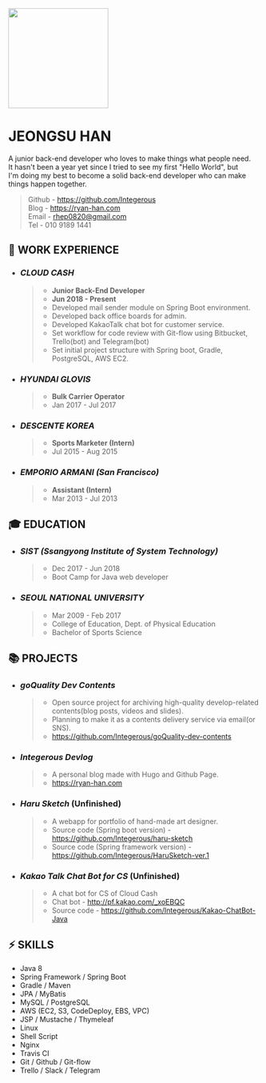 <img src="https://github.com/Integerous/TIL/blob/master/ETC/images/ryanjs.png?raw=true" width="200" height="200">


# JEONGSU HAN
A junior back-end developer who loves to make things what people need.  
It hasn't been a year yet since I tried to see my first "Hello World", but  
I'm doing my best to become a solid back-end developer who can make things happen together.  

>Github - https://github.com/Integerous  
>Blog - https://ryan-han.com  
>Email - rhep0820@gmail.com  
>Tel - 010 9189 1441

## :briefcase: WORK EXPERIENCE

- ### ***CLOUD CASH***
  >- **Junior Back-End Developer**
  >- **Jun 2018 - Present**
  >- Developed mail sender module on Spring Boot environment.
  >- Developed back office boards for admin.
  >- Developed KakaoTalk chat bot for customer service.
  >- Set workflow for code review with Git-flow using Bitbucket, Trello(bot) and Telegram(bot)
  >- Set initial project structure with Spring boot, Gradle, PostgreSQL, AWS EC2.

- ### ***HYUNDAI GLOVIS***
  >- **Bulk Carrier Operator**
  >- Jan 2017 - Jul 2017
- ### ***DESCENTE KOREA***
  >- **Sports Marketer (Intern)**
  >- Jul 2015 - Aug 2015
- ### ***EMPORIO ARMANI (San Francisco)***
  >- **Assistant (Intern)**
  >- Mar 2013 - Jul 2013
  
## :mortar_board: EDUCATION
- ### ***SIST (Ssangyong Institute of System Technology)***
  >- Dec 2017 - Jun 2018
  >- Boot Camp for Java web developer
  
- ### ***SEOUL NATIONAL UNIVERSITY***
  >- Mar 2009 - Feb 2017
  >- College of Education, Dept. of Physical Education
  >- Bachelor of Sports Science
  
## :books: PROJECTS
  - ### ***goQuality Dev Contents***
    >- Open source project for archiving high-quality develop-related contents(blog posts, videos and slides).
    >- Planning to make it as a contents delivery service via email(or SNS).
    >- https://github.com/Integerous/goQuality-dev-contents
  - ### ***Integerous Devlog***
    >- A personal blog made with Hugo and Github Page.
    >- https://ryan-han.com
  - ### ***Haru Sketch*** (Unfinished)
    >- A webapp for portfolio of hand-made art designer.
    >- Source code (Spring boot version) - https://github.com/Integerous/haru-sketch
    >- Source code (Spring framework version) - https://github.com/Integerous/HaruSketch-ver.1
  - ### ***Kakao Talk Chat Bot for CS*** (Unfinished)
    >- A chat bot for CS of Cloud Cash
    >- Chat bot - http://pf.kakao.com/_xoEBQC
    >- Source code - https://github.com/Integerous/Kakao-ChatBot-Java
    
## :zap: SKILLS
- Java 8
- Spring Framework / Spring Boot
- Gradle / Maven
- JPA / MyBatis
- MySQL / PostgreSQL
- AWS (EC2, S3, CodeDeploy, EBS, VPC)
- JSP / Mustache / Thymeleaf
- Linux
- Shell Script
- Nginx
- Travis CI
- Git / Github / Git-flow
- Trello / Slack / Telegram
